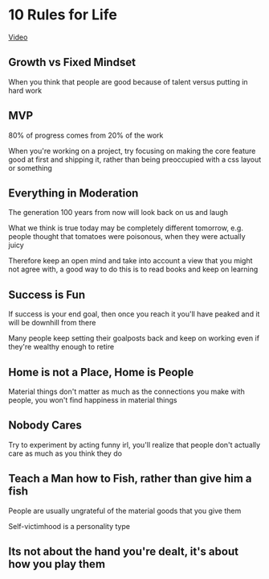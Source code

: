 # 10 Rules for Life
[Video](https://www.youtube.com/watch?v=_2HIkR4aWxU)

## Growth vs Fixed Mindset
When you think that people are good because of talent versus putting in hard work

## MVP
80% of progress comes from 20% of the work

When you're working on a project, try focusing on making the core feature good at first and shipping it, rather than being preoccupied with a css layout or something

## Everything in Moderation
The generation 100 years from now will look back on us and laugh

What we think is true today may be completely different tomorrow, e.g. people thought that tomatoes were poisonous, when they were actually juicy

Therefore keep an open mind and take into account a view that you might not agree with, a good way to do this is to read books and keep on learning

## Success is Fun
If success is your end goal, then once you reach it you'll have peaked and it will be downhill from there

Many people keep setting their goalposts back and keep on working even if they're wealthy enough to retire

## Home is not a Place, Home is People
Material things don't matter as much as the connections you make with people, you won't find happiness in material things

## Nobody Cares
Try to experiment by acting funny irl, you'll realize that people don't actually care as much as you think they do

## Teach a Man how to Fish, rather than give him a fish
People are usually ungrateful of the material goods that you give them

Self-victimhood is a personality type

## Its not about the hand you're dealt, it's about how you play them
